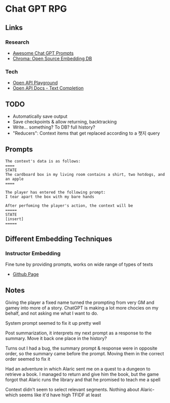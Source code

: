 # Chat GPT RPG

## Links

### Research

* [Awesome Chat GPT Prompts](https://github.com/f/awesome-chatgpt-prompts)
* [Chroma: Open Source Embedding DB](https://docs.trychroma.com/getting-started)

### Tech

* [Open API Playground](https://platform.openai.com/playground?mode=insert)
* [Open API Docs - Text Completion](https://platform.openai.com/docs/guides/completion/prompt-design)

## TODO

* Automatically save output
* Save checkpoints & allow returning, backtracking
* Write... something? To DB? full history?
* "Reducers": Context items that get replaced according to a 챗지 query

## Prompts

```
The context's data is as follows:
====
STATE
The cardboard box in my living room contains a shirt, two hotdogs, and an apple
====

The player has entered the following prompt:
I tear apart the box with my bare hands 

After perfoming the player's action, the context will be
=====
STATE
[insert]
=====
```

## Different Embedding Techniques

### Instructor Embedding

Fine tune by providing prompts, works on wide range of types of texts

* [Github Page](https://github.com/HKUNLP/instructor-embedding#model-list)

## Notes

Giving the player a fixed name turned the prompting from very GM and gamey into more of a story. ChatGPT is making a lot more chocies on my behalf, and not asking me what I want to do.

System prompt seemed to fix it up pretty well

Post summarization, it interprets my next prompt as a response to the summary. Move it back one place in the history?

Turns out I had a bug, the summary prompt & response were in opposite order, so the summary came before the prompt. Moving them in the correct order seemed to fix it

Had an adventure in which Alaric sent me on a quest to a dungeon to retrieve a book. I managed to return and give him the book, but the game forgot that Alaric runs the library and that he promised to teach me a spell

Context didn't seem to select relevant segments. Nothing about Alaric- which seems like it'd have high TFIDF at least